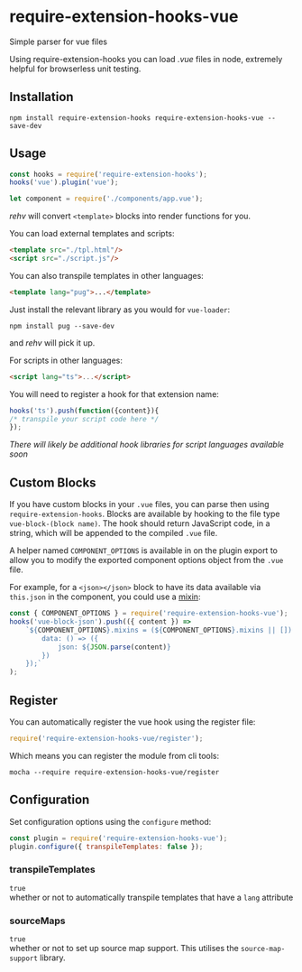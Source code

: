 # require-extension-hooks-vue
Simple parser for vue files  

Using require-extension-hooks you can load *.vue* files in node, extremely helpful for browserless unit testing.

## Installation  
`npm install require-extension-hooks require-extension-hooks-vue --save-dev`  

## Usage  
```javascript
const hooks = require('require-extension-hooks');
hooks('vue').plugin('vue');

let component = require('./components/app.vue');
```

*rehv* will convert `<template>` blocks into render functions for you.

You can load external templates and scripts:
```html
<template src="./tpl.html"/>
<script src="./script.js"/>
```

You can also transpile templates in other languages:
```html
<template lang="pug">...</template>
```
Just install the relevant library as you would for `vue-loader`:
```
npm install pug --save-dev
```
and *rehv* will pick it up.

For scripts in other languages:
```html
<script lang="ts">...</script>
```
You will need to register a hook for that extension name:
```javascript
hooks('ts').push(function({content}){
/* transpile your script code here */
});
```
*There will likely be additional hook libraries for script languages available soon*

## Custom Blocks
If you have custom blocks in your `.vue` files, you can parse then using `require-extension-hooks`.
Blocks are available by hooking to the file type `vue-block-(block name)`. The hook should return
JavaScript code, in a string, which will be appended to the compiled `.vue` file.

A helper named `COMPONENT_OPTIONS` is available in on the plugin export to allow you to modify
the exported component options object from the `.vue` file.

For example, for a `<json></json>` block to have its data available via `this.json` in the
component, you could use a [mixin](https://vuejs.org/v2/guide/mixins.html):

```javascript
const { COMPONENT_OPTIONS } = require('require-extension-hooks-vue');
hooks('vue-block-json').push(({ content }) =>
    `${COMPONENT_OPTIONS}.mixins = (${COMPONENT_OPTIONS}.mixins || []).concat({
        data: () => ({
            json: ${JSON.parse(content)}
        })
    });`
);
```

## Register
You can automatically register the vue hook using the register file:
```js
require('require-extension-hooks-vue/register');
```
Which means you can register the module from cli tools:
```
mocha --require require-extension-hooks-vue/register
```

## Configuration
Set configuration options using the `configure` method:
```js
const plugin = require('require-extension-hooks-vue');
plugin.configure({ transpileTemplates: false });
```

### transpileTemplates
`true`  
whether or not to automatically transpile templates that have a `lang` attribute

### sourceMaps
`true`  
whether or not to set up source map support. This utilises the `source-map-support` library.
